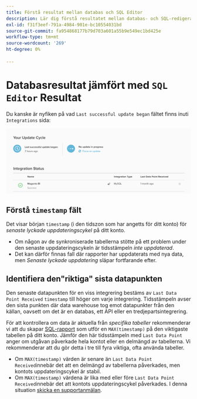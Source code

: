 ```yaml
---
title: Förstå resultat mellan databas och SQL Editor
description: Lär dig förstå resultatet mellan databas- och SQL-redigerare.
exl-id: f31f3eef-791a-4984-901e-bc10554031bd
source-git-commit: fa954868177b79d703a601a55b9e549ec1bd425e
workflow-type: tm+mt
source-wordcount: '269'
ht-degree: 0%

---
```


# Databasresultat jämfört med `SQL Editor` Resultat

Du kanske är nyfiken på vad `Last successful update began` fältet finns inuti `Integrations` sida:

![Last_success_update.png](../../../assets/Last_successful_update.png)

## Förstå `timestamp` fält

Det visar början `timestamp` (i den tidszon som har angetts för ditt konto) för _senaste lyckade uppdateringscykel_ på ditt konto.

- Om någon av de synkroniserade tabellerna stötte på ett problem under den senaste uppdateringscykeln är tidsstämpeln *inte uppdaterad*.
- Det kan därför finnas fall där rapporter har uppdaterats med nya data, men *Senaste lyckade uppdatering* släpar fortfarande efter.

## Identifiera den&quot;riktiga&quot; sista datapunkten

Den senaste datapunkten för en viss integrering bestäms av `Last Data Point Received` `timestamp` till höger om varje integrering. Tidsstämpeln avser den sista punkten där data warehouse tog emot datapunkter från den källan, oavsett om det är en databas, ett API eller en tredjepartsintegrering.

För att kontrollera om data är aktuella från *specifika tabeller* rekommenderar vi att du skapar [SQL-rapport](../../dev-reports/sql-rpt-bldr.md) som utför en `MAX(timestamp)` på den viktigaste tabellen på ditt konto. Jämför den här tidsstämpeln med `Last Data Point` anger om utgåvan påverkade hela kontot eller en delmängd av tabellerna. Vi rekommenderar att du gör detta i tre till fyra viktiga, ofta använda tabeller.

- Om `MAX(timestamp)` värden är senare än `Last Data Point Received`innebär det att en delmängd av tabellerna påverkades, men kontots uppdateringscykel är stabil.
- Om `MAX(timestamp)` värdena är lika med eller före `Last Data Point Received`innebär det att kontots uppdateringscykel påverkades. I denna situation [skicka en supportanmälan](https://experienceleague.adobe.com/docs/commerce-knowledge-base/kb/troubleshooting/miscellaneous/mbi-service-policies.html?lang=en).
